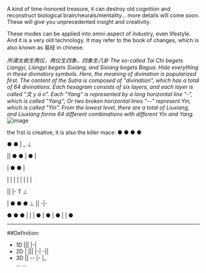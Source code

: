 A kind of time-honored treasure, it can destroy old cognition and reconstruct biological brain/neurals/mentality... more details will come soon. 
These will give you unprecedented insight and creativity.

These modes can be applied into omni-aspect of industry, even lifestyle. And it is a very old technology. It may refer to the book of changes, which is also known as 易经 in chinese.

<i>所谓太极生两仪，两仪生四象，四象生八卦
The so-called Tai Chi begets Liangyi, Liangyi begets Sixiang, and Sixiang begets Bagua. Hide everything in these divinatory symbols.
Here, the meaning of divination is popularized first. The content of the Sutra is composed of "divination", which has a total of 64 divinations. Each hexagram consists of six layers, and each layer is called "爻 y á o". Each "Yang" is represented by a long horizontal line "-", which is called "Yang"; Or two broken horizontal lines "--" represent Yin, which is called "Yin". From the lowest level, there are a total of Liuxiang, and Liuxiang forms 64 different combinations with different Yin and Yang.</i>
![image](https://user-images.githubusercontent.com/3762234/161079175-9f2c4eea-567f-47ce-b070-5bf7b63ed18f.png)


the frst is creative, it is also the killer mace: ● ● ● ●

● ● | _ ⊥

|| ● ● | ● |

| ● ● |

| | | | | | | |

|| |- T ⊥

| ● ● ● ⊥ || -|-

● ● ● | | | ● | ● | ● | | ●

-----------------------------------
##Definition:<br>
* 1D  ||| |-|<br>
* 2D  | ||| |-| -||<br>
* 3D  || -- |- |_<br>
...
...


